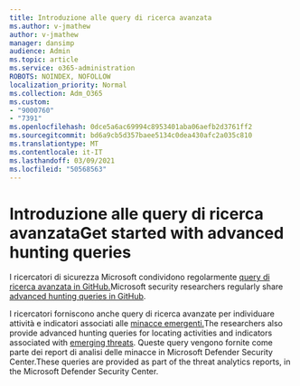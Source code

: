 ```yaml
---
title: Introduzione alle query di ricerca avanzata
ms.author: v-jmathew
author: v-jmathew
manager: dansimp
audience: Admin
ms.topic: article
ms.service: o365-administration
ROBOTS: NOINDEX, NOFOLLOW
localization_priority: Normal
ms.collection: Adm_O365
ms.custom:
- "9000760"
- "7391"
ms.openlocfilehash: 0dce5a6ac69994c8953401aba06aefb2d3761ff2
ms.sourcegitcommit: bd6a9cb5d357baee5134c0dea430afc2a035c810
ms.translationtype: MT
ms.contentlocale: it-IT
ms.lasthandoff: 03/09/2021
ms.locfileid: "50568563"
---
```

# <a name="get-started-with-advanced-hunting-queries"></a><span data-ttu-id="18c5f-102">Introduzione alle query di ricerca avanzata</span><span class="sxs-lookup"><span data-stu-id="18c5f-102">Get started with advanced hunting queries</span></span>

<span data-ttu-id="18c5f-103">I ricercatori di sicurezza Microsoft condividono regolarmente [query di ricerca avanzata in GitHub.](https://go.microsoft.com/fwlink/?linkid=2144624)</span><span class="sxs-lookup"><span data-stu-id="18c5f-103">Microsoft security researchers regularly share [advanced hunting queries in GitHub](https://go.microsoft.com/fwlink/?linkid=2144624).</span></span>

<span data-ttu-id="18c5f-104">I ricercatori forniscono anche query di ricerca avanzate per individuare attività e indicatori associati alle [minacce emergenti.](https://go.microsoft.com/fwlink/?linkid=2145808)</span><span class="sxs-lookup"><span data-stu-id="18c5f-104">The researchers also provide advanced hunting queries for locating activities and indicators associated with [emerging threats](https://go.microsoft.com/fwlink/?linkid=2145808).</span></span> <span data-ttu-id="18c5f-105">Queste query vengono fornite come parte dei report di analisi delle minacce in Microsoft Defender Security Center.</span><span class="sxs-lookup"><span data-stu-id="18c5f-105">These queries are provided as part of the threat analytics reports, in the Microsoft Defender Security Center.</span></span>
